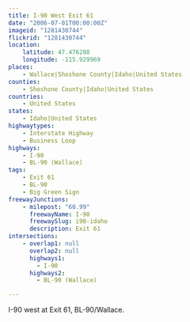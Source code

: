 ```yaml
---
title: I-90 West Exit 61
date: "2006-07-01T00:00:00Z"
imageid: "1281430744"
flickrid: "1281430744"
location:
    latitude: 47.476288
    longitude: -115.929969
places:
    - Wallace|Shoshone County|Idaho|United States
counties:
    - Shoshone County|Idaho|United States
countries:
    - United States
states:
    - Idaho|United States
highwaytypes:
    - Interstate Highway
    - Business Loop
highways:
    - I-90
    - BL-90 (Wallace)
tags:
    - Exit 61
    - BL-90
    - Big Green Sign
freewayJunctions:
    - milepost: "60.99"
      freewayName: I-90
      freewaySlug: i90-idaho
      description: Exit 61
intersections:
    - overlap1: null
      overlap2: null
      highways1:
        - I-90
      highways2:
        - BL-90 (Wallace)

---
```

I-90 west at Exit 61, BL-90/Wallace.